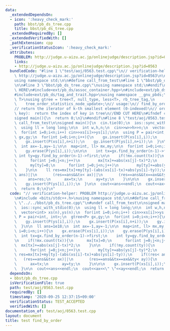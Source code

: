 ```yaml
---
data:
  _extendedDependsOn:
  - icon: ':heavy_check_mark:'
    path: bbst/pb_ds_tree.cpp
    title: bbst/pb_ds_tree.cpp
  _extendedRequiredBy: []
  _extendedVerifiedWith: []
  _pathExtension: cpp
  _verificationStatusIcon: ':heavy_check_mark:'
  attributes:
    PROBLEM: http://judge.u-aizu.ac.jp/onlinejudge/description.jsp?id=0563
    links:
    - http://judge.u-aizu.ac.jp/onlinejudge/description.jsp?id=0563
  bundledCode: "#line 1 \"test/aoj/0563.test.cpp\"\n// verification-helper: PROBLEM\
    \ http://judge.u-aizu.ac.jp/onlinejudge/description.jsp?id=0563\n\n#include <bits/stdc++.h>\n\
    using namespace std;\n\n#define call_from_test\n#line 1 \"bbst/pb_ds_tree.cpp\"\
    \n\n#line 3 \"bbst/pb_ds_tree.cpp\"\nusing namespace std;\n#endif\n//BEGIN CUT\
    \ HERE\n#include<ext/pb_ds/assoc_container.hpp>\n#include<ext/pb_ds/tree_policy.hpp>\n\
    #include<ext/pb_ds/tag_and_trait.hpp>\nusing namespace __gnu_pbds;\ntemplate <typename\
    \ T>\nusing gtree = tree<T, null_type, less<T>, rb_tree_tag,\n               \
    \    tree_order_statistics_node_update>;\n// usage:\n// find_by_order(int k):\n\
    // return the iterator of k-th smallest element (0-indexed)\n// order_of_key(T\
    \ key):  return the index of key in tree\n//END CUT HERE\n#ifndef call_from_test\n\
    signed main(){\n  return 0;\n}\n#endif\n#line 8 \"test/aoj/0563.test.cpp\"\n#undef\
    \ call_from_test\n\nsigned main(){\n  cin.tie(0);\n  ios::sync_with_stdio(0);\n\
    \  using ll = long long;\n\n  int w,h,n;\n  cin>>w>>h>>n;\n  vector<int> xs(n),ys(n);\n\
    \  for(int i=0;i<n;i++) cin>>xs[i]>>ys[i];\n\n  using P = pair<int, int>;\n  gtree<P>\
    \ gx,gy;\n  for(int i=0;i<n;i++){\n    gx.insert(P(xs[i],i));\n    gy.insert(P(ys[i],i));\n\
    \    gx.insert(P(xs[i],n+i));\n    gy.insert(P(ys[i],n+i));\n  }\n\n  ll ans=1e18;\n\
    \  int ax=-1,ay=-1;\n\n  map<int, ll> mx,my;\n\n  for(int i=0;i<n;i++){\n    gx.erase(P(xs[i],i));\n\
    \    gy.erase(P(ys[i],i));\n\n\n    int tx=gx.find_by_order(n-1)->first;\n   \
    \ int ty=gy.find_by_order(n-1)->first;\n\n    if(!mx.count(tx)){\n      mx[tx]=0;\n\
    \      for(int j=0;j<n;j++)\n        mx[tx]+=abs(xs[j]-tx)*2;\n    }\n\n    if(!my.count(ty)){\n\
    \      my[ty]=0;\n      for(int j=0;j<n;j++)\n        my[ty]+=abs(ys[j]-ty)*2;\n\
    \    }\n\n    ll res=mx[tx]+my[ty]-(abs(xs[i]-tx)+abs(ys[i]-ty));\n    if((res<\
    \ ans)||\n       (res==ans&&tx< ax)||\n       (res==ans&&tx==ax&&ty< ay)){\n \
    \     ans=res;\n      ax=tx;\n      ay=ty;\n    }\n\n\n    gx.insert(P(xs[i],i));\n\
    \    gy.insert(P(ys[i],i));\n  }\n\n  cout<<ans<<endl;\n  cout<<ax<<\" \"<<ay<<endl;\n\
    \  return 0;\n}\n"
  code: "// verification-helper: PROBLEM http://judge.u-aizu.ac.jp/onlinejudge/description.jsp?id=0563\n\
    \n#include <bits/stdc++.h>\nusing namespace std;\n\n#define call_from_test\n#include\
    \ \"../../bbst/pb_ds_tree.cpp\"\n#undef call_from_test\n\nsigned main(){\n  cin.tie(0);\n\
    \  ios::sync_with_stdio(0);\n  using ll = long long;\n\n  int w,h,n;\n  cin>>w>>h>>n;\n\
    \  vector<int> xs(n),ys(n);\n  for(int i=0;i<n;i++) cin>>xs[i]>>ys[i];\n\n  using\
    \ P = pair<int, int>;\n  gtree<P> gx,gy;\n  for(int i=0;i<n;i++){\n    gx.insert(P(xs[i],i));\n\
    \    gy.insert(P(ys[i],i));\n    gx.insert(P(xs[i],n+i));\n    gy.insert(P(ys[i],n+i));\n\
    \  }\n\n  ll ans=1e18;\n  int ax=-1,ay=-1;\n\n  map<int, ll> mx,my;\n\n  for(int\
    \ i=0;i<n;i++){\n    gx.erase(P(xs[i],i));\n    gy.erase(P(ys[i],i));\n\n\n  \
    \  int tx=gx.find_by_order(n-1)->first;\n    int ty=gy.find_by_order(n-1)->first;\n\
    \n    if(!mx.count(tx)){\n      mx[tx]=0;\n      for(int j=0;j<n;j++)\n      \
    \  mx[tx]+=abs(xs[j]-tx)*2;\n    }\n\n    if(!my.count(ty)){\n      my[ty]=0;\n\
    \      for(int j=0;j<n;j++)\n        my[ty]+=abs(ys[j]-ty)*2;\n    }\n\n    ll\
    \ res=mx[tx]+my[ty]-(abs(xs[i]-tx)+abs(ys[i]-ty));\n    if((res< ans)||\n    \
    \   (res==ans&&tx< ax)||\n       (res==ans&&tx==ax&&ty< ay)){\n      ans=res;\n\
    \      ax=tx;\n      ay=ty;\n    }\n\n\n    gx.insert(P(xs[i],i));\n    gy.insert(P(ys[i],i));\n\
    \  }\n\n  cout<<ans<<endl;\n  cout<<ax<<\" \"<<ay<<endl;\n  return 0;\n}\n"
  dependsOn:
  - bbst/pb_ds_tree.cpp
  isVerificationFile: true
  path: test/aoj/0563.test.cpp
  requiredBy: []
  timestamp: '2020-09-25 12:37:15+09:00'
  verificationStatus: TEST_ACCEPTED
  verifiedWith: []
documentation_of: test/aoj/0563.test.cpp
layout: document
title: test find_by_order
---
```

